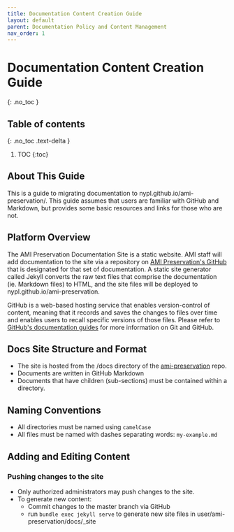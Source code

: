 ```yaml
---
title: Documentation Content Creation Guide
layout: default
parent: Documentation Policy and Content Management
nav_order: 1
---
```


# Documentation Content Creation Guide
{: .no_toc }

## Table of contents
{: .no_toc .text-delta }

1. TOC
{:toc}

## About This Guide
This is a guide to migrating documentation to nypl.github.io/ami-preservation/. This guide assumes that users are familiar with GitHub and Markdown, but provides some basic resources and links for those who are not.

## Platform Overview
The AMI Preservation Documentation Site is a static website. AMI staff will add documentation to the site via a repository on [AMI Preservation's GitHub](https://github.com/NYPL/ami-preservation) that is designated for that set of documentation. A static site generator called Jekyll converts the raw text files that comprise the documentation (ie. Markdown files) to HTML, and the site files will be deployed to nypl.github.io/ami-preservation.

GitHub is a web-based hosting service that enables version-control of content, meaning that it records and saves the changes to files over time and enables users to recall specific versions of those files. Please refer to [GitHub's documentation guides](https://guides.github.com/) for more information on Git and GitHub.

## Docs Site Structure and Format
* The site is hosted from the /docs directory of the [ami-preservation](https://github.com/NYPL/ami-preservation) repo. 
* Documents are written in GitHub Markdown
* Documents that have children (sub-sections) must be contained within a directory.

## Naming Conventions
* All directories must be named using ```camelCase```
* All files must be named with dashes separating words: ```my-example.md```

## Adding and Editing Content
### Pushing changes to the site
* Only authorized administrators may push changes to the site. 
* To generate new content:
  * Commit changes to the master branch via GitHub
  * run ```bundle exec jekyll serve``` to generate new site files in user/ami-preservation/docs/_site
